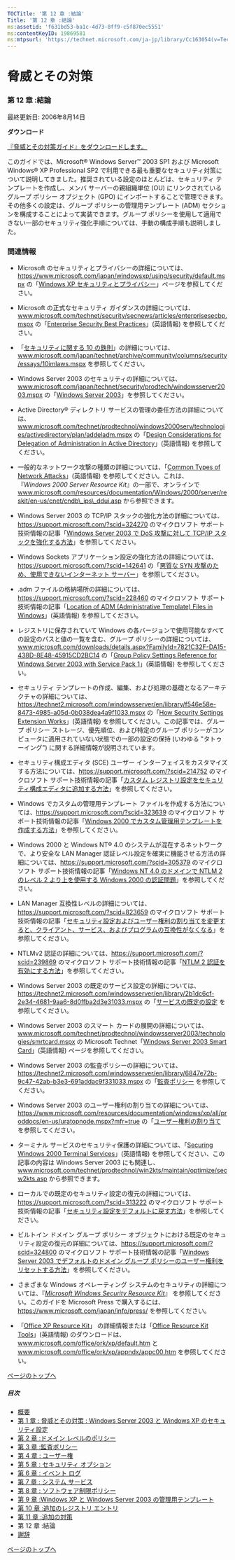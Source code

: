 ```yaml
---
TOCTitle: '第 12 章 :結論'
Title: '第 12 章 :結論'
ms:assetid: 'f631bd53-ba1c-4d73-8ff9-c5f870ec5551'
ms:contentKeyID: 19869581
ms:mtpsurl: 'https://technet.microsoft.com/ja-jp/library/Cc163054(v=TechNet.10)'
---
```


脅威とその対策
==============

### 第 12 章 :結論

最終更新日: 2006年8月14日

**ダウンロード**

[『脅威とその対策ガイド』をダウンロードします。](https://go.microsoft.com/fwlink/?linkid=15160)

このガイドでは、Microsoft® Windows Server™ 2003 SP1 および Microsoft Windows® XP Professional SP2 で利用できる最も重要なセキュリティ対策について説明してきました。推奨されている設定のほとんどは、セキュリティ テンプレートを作成し、メンバ サーバーの親組織単位 (OU) にリンクされているグループ ポリシー オブジェクト (GPO) にインポートすることで管理できます。その他多くの設定は、グループ ポリシーの管理用テンプレート (ADM) セクションを構成することによって実装できます。グループ ポリシーを使用して適用できない一部のセキュリティ強化手順については、手動の構成手順も説明しました。

### 関連情報

-   Microsoft のセキュリティとプライバシーの詳細については、https://www.microsoft.com/japan/windowsxp/using/security/default.mspx の「[Windows XP セキュリティとプライバシー](https://www.microsoft.com/japan/windowsxp/using/security/default.mspx)」ページを参照してください。

-   Microsoft の正式なセキュリティ ガイダンスの詳細については、www.microsoft.com/technet/security/secnews/articles/enterprisesecbp.mspx の「[Enterprise Security Best Practices](https://www.microsoft.com/technet/security/secnews/articles/enterprisesecbp.mspx)」(英語情報) を参照してください。

-   「[セキュリティに関する 10 の鉄則](https://www.microsoft.com/japan/technet/archive/community/columns/security/essays/10imlaws.mspx)」の詳細については、www.microsoft.com/japan/technet/archive/community/columns/security/essays/10imlaws.mspx を参照してください。

-   Windows Server 2003 のセキュリティの詳細については、www.microsoft.com/japan/technet/security/prodtech/windowsserver2003.mspx の「[Windows Server 2003](https://www.microsoft.com/japan/technet/security/prodtech/windowsserver2003.mspx)」を参照してください。

-   Active Directory® ディレクトリ サービスの管理の委任方法の詳細については、www.microsoft.com/technet/prodtechnol/windows2000serv/technologies/activedirectory/plan/addeladm.mspx の「[Design Considerations for Delegation of Administration in Active Directory](https://www.microsoft.com/technet/prodtechnol/windows2000serv/technologies/activedirectory/plan/addeladm.mspx)」(英語情報) を参照してください。

-   一般的なネットワーク攻撃の種類の詳細については、「[Common Types of Network Attacks](https://www.microsoft.com/technet/prodtechnol/windows2000serv/reskit/default.mspx?mfr=true)」(英語情報) を参照してください。これは、『*Windows* *2000 Server Resource Kit*』の一部で、オンラインで www.microsoft.com/resources/documentation/Windows/2000/server/reskit/en-us/cnet/cndb\_ips\_ddui.asp から参照できます。

-   Windows Server 2003 の TCP/IP スタックの強化方法の詳細については、https://support.microsoft.com/?scid=324270 のマイクロソフト サポート技術情報の記事「[Windows Server 2003 で DoS 攻撃に対して TCP/IP スタックを強化する方法](https://support.microsoft.com/?scid=324270)」を参照してください。

-   Windows Sockets アプリケーション設定の強化方法の詳細については、https://support.microsoft.com/?scid=142641 の「[悪質な SYN 攻撃のため、使用できないインターネット サーバー](https://support.microsoft.com/?scid=142641)」を参照してください。

-   .adm ファイルの格納場所の詳細については、https://support.microsoft.com/?scid=228460 のマイクロソフト サポート技術情報の記事「[Location of ADM (Administrative Template) Files in Windows](https://support.microsoft.com/?scid=228460)」(英語情報) を参照してください。

-   レジストリに保存されていて Windows の各バージョンで使用可能なすべての設定のパスと値の一覧を含む、グループ ポリシーの詳細については、www.microsoft.com/downloads/details.aspx?FamilyId=7821C32F-DA15-438D-8E48-45915CD2BC14 の「[Group Policy Settings Reference for Windows Server 2003 with Service Pack 1](https://www.microsoft.com/download/details.aspx?familyid=7821c32f-da15-438d-8e48-45915cd2bc14)」(英語情報) を参照してください。

-   セキュリティ テンプレートの作成、編集、および処理の基礎となるアーキテクチャの詳細については、https://technet2.microsoft.com/windowsserver/en/library/f546e58e-8473-4985-a05d-0b038dea4a9f1033.mspx の「[How Security Settings Extension Works](https://technet2.microsoft.com/windowsserver/en/library/f546e58e-8473-4985-a05d-0b038dea4a9f1033.mspx)」(英語情報) を参照してください。この記事では、グループ ポリシー ストレージ、優先順位、および特定のグループ ポリシーがコンピュータに適用されていない状態での一部の設定の保持 (いわゆる "タトゥーイング") に関する詳細情報が説明されています。

-   セキュリティ構成エディタ (SCE) ユーザー インターフェイスをカスタマイズする方法については、https://support.microsoft.com/?scid=214752 のマイクロソフト サポート技術情報の記事「[カスタム レジストリ設定をセキュリティ構成エディタに追加する方法](https://support.microsoft.com/?scid=214752)」を参照してください。

-   Windows でカスタムの管理用テンプレート ファイルを作成する方法については、https://support.microsoft.com/?scid=323639 のマイクロソフト サポート技術情報の記事「[Windows 2000 でカスタム管理用テンプレートを作成する方法](https://support.microsoft.com/?scid=323639)」を参照してください。

-   Windows 2000 と Windows NT® 4.0 のシステムが混在するネットワークで、より安全な LAN Manager 認証レベル設定を確実に機能させる方法の詳細については、https://support.microsoft.com/?scid=305379 のマイクロソフト サポート技術情報の記事「[Windows NT 4.0 のドメインで NTLM 2 のレベル 2 より上を使用する Windows 2000 の認証問題](https://support.microsoft.com/?scid=305379)」を参照してください。

-   LAN Manager 互換性レベルの詳細については、https://support.microsoft.com/?scid=823659 のマイクロソフト サポート技術情報の記事「[セキュリティ設定およびユーザー権利の割り当てを変更すると、クライアント、サービス、およびプログラムの互換性がなくなる](https://support.microsoft.com/?scid=823659)」を参照してください。

-   NTLMv2 認証の詳細については、https://support.microsoft.com/?scid=239869 のマイクロソフト サポート技術情報の記事「[NTLM 2 認証を有効にする方法](https://support.microsoft.com/?scid=239869)」を参照してください。

-   Windows Server 2003 の既定のサービス設定の詳細については、https://technet2.microsoft.com/windowsserver/en/library/2b1dc6cf-2e34-4681-9aa6-8d0ffba2d3e31033.mspx の「[サービスの既定の設定](https://technet.microsoft.com/ja-jp/library/cc785922.aspx) を参照してください。

-   Windows Server 2003 のスマート カードの展開の詳細については、www.microsoft.com/technet/prodtechnol/windowsserver2003/technologies/smrtcard.mspx の Microsoft Technet「[Windows Server 2003 Smart Card](https://www.microsoft.com/technet/prodtechnol/windowsserver2003/technologies/smrtcard.mspx)」(英語情報) ページを参照してください。

-   Windows Server 2003 の監査ポリシーの詳細については、https://technet2.microsoft.com/windowsserver/en/library/6847e72b-9c47-42ab-b3e3-691addac9f331033.mspx の「[監査ポリシー](https://technet.microsoft.com/ja-jp/library/cc779526.aspx) を参照してください。

-   Windows Server 2003 のユーザー権利の割り当ての詳細については、https://www.microsoft.com/resources/documentation/windows/xp/all/proddocs/en-us/uratopnode.mspx?mfr=true の「[ユーザー権利の割り当て](https://technet.microsoft.com/ja-jp/library/cc780182.aspx) を参照してください。

-   ターミナル サービスのセキュリティ保護の詳細については、「[Securing Windows 2000 Terminal Services](https://www.microsoft.com/technet/prodtechnol/win2kts/maintain/optimize/secw2kts.mspx)」(英語情報) を参照してください、この記事の内容は Windows Server 2003 にも関連し、www.microsoft.com/technet/prodtechnol/win2kts/maintain/optimize/secw2kts.asp から参照できます。

-   ローカルでの既定のセキュリティ設定の復元の詳細については、https://support.microsoft.com/?scid=313222 のマイクロソフト サポート技術情報の記事「[セキュリティ設定をデフォルトに戻す方法](https://support.microsoft.com/?scid=313222)」を参照してください。

-   ビルトイン ドメイン グループ ポリシー オブジェクトにおける既定のセキュリティ設定の復元の詳細については、https://support.microsoft.com/?scid=324800 のマイクロソフト サポート技術情報の記事「[Windows Server 2003 でデフォルトのドメイン グループ ポリシーのユーザー権利をリセットする方法](https://support.microsoft.com/?scid=324800)」を参照してください。

-   さまざまな Windows オペレーティング システムのセキュリティの詳細については、『[*Microsoft Windows Security Resource Kit*](https://www.microsoft.com/japan/info/press/)』 を参照してください。このガイドを Microsoft Press で購入するには、https://www.microsoft.com/japan/info/press/ を参照してください。

-   「[Office XP Resource Kit](https://office.microsoft.com/ja-jp/orkxp/default.aspx)」 の詳細情報または「[Office Resource Kit Tools](https://www.microsoft.com/office/orkarchive/xpddl.htm)」(英語情報) のダウンロードは、www.microsoft.com/office/ork/xp/default.htm と www.microsoft.com/office/ork/xp/appndx/appc00.htm を参照してください。

[](#mainsection)[ページのトップへ](#mainsection)

##### 目次

-   [概要](https://technet.microsoft.com/ja-jp/library/75849e66-9f52-4ceb-874e-cace62110b09(v=TechNet.10))
-   [第 1 章 : 脅威とその対策 : Windows Server 2003 と Windows XP のセキュリティ設定](https://technet.microsoft.com/ja-jp/library/18593f91-27d4-49a8-a266-8fa587000c9f(v=TechNet.10))
-   [第 2 章 :ドメイン レベルのポリシー](https://technet.microsoft.com/ja-jp/library/5d9e1e11-b8c8-4cd4-a9d6-9f4c25fb6031(v=TechNet.10))
-   [第 3 章 :監査ポリシー](https://technet.microsoft.com/ja-jp/library/75931b0b-03b4-4dd5-a0a1-c8035c69916d(v=TechNet.10))
-   [第 4 章 : ユーザー権](https://technet.microsoft.com/ja-jp/library/173734d6-0926-4736-b56d-7b5e2756f441(v=TechNet.10))
-   [第 5 章 : セキュリティ オプション](https://technet.microsoft.com/ja-jp/library/5a9e0351-4fa5-40a1-a363-de18dc27a55b(v=TechNet.10))
-   [第 6 章 : イベント ログ](https://technet.microsoft.com/ja-jp/library/4ee53fe7-4cd1-47ef-bfb9-6705c8f59aa9(v=TechNet.10))
-   [第 7 章 : システム サービス](https://technet.microsoft.com/ja-jp/library/7a0506f6-5fc1-4f2f-8e0a-329a4b826769(v=TechNet.10))
-   [第 8 章 : ソフトウェア制限ポリシー](https://technet.microsoft.com/ja-jp/library/9d5abd4f-6699-4c8b-b3f5-b00e43366d82(v=TechNet.10))
-   [第 9 章 :Windows XP と Windows Server 2003 の管理用テンプレート](https://technet.microsoft.com/ja-jp/library/2c86440d-41f4-479e-8072-0f0b4693e885(v=TechNet.10))
-   [第 10 章 :追加のレジストリ エントリ](https://technet.microsoft.com/ja-jp/library/d148d54d-a020-4aef-9664-11b9a7d81c0c(v=TechNet.10))
-   [第 11 章 :追加の対策](https://technet.microsoft.com/ja-jp/library/ca39898c-bbdb-43ff-9543-92d8efabc89f(v=TechNet.10))
-   第 12 章 :結論
-   [謝辞](https://technet.microsoft.com/ja-jp/library/161ab5c8-f118-4c7e-95c0-3ce7c3e49136(v=TechNet.10))

[](#mainsection)[ページのトップへ](#mainsection)
